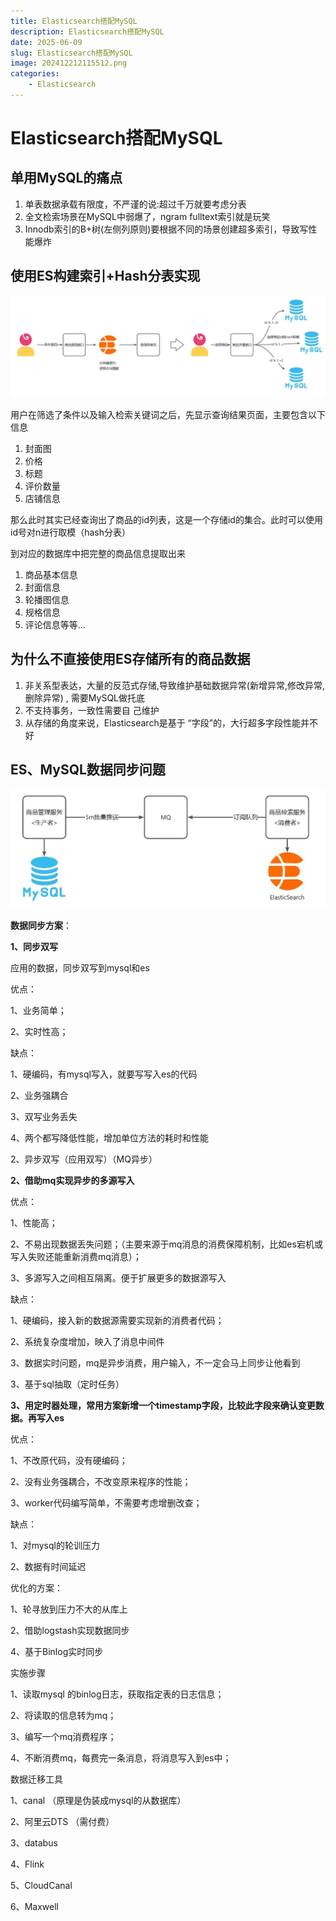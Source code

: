 ```yaml
---
title: Elasticsearch搭配MySQL
description: Elasticsearch搭配MySQL
date: 2025-06-09
slug: Elasticsearch搭配MySQL
image: 202412212115512.png
categories:
    - Elasticsearch
---
```


# Elasticsearch搭配MySQL

## 单用MySQL的痛点

1. 单表数据承载有限度，不严谨的说:超过千万就要考虑分表
2. 全文检索场景在MySQL中弱爆了，ngram fulltext索引就是玩笑
3. Innodb索引的B+树(左侧列原则)要根据不同的场景创建超多索引，导致写性能爆炸

## 使用ES构建索引+Hash分表实现

![image-20250609221018323](https://raw.githubusercontent.com/IsUnderAchiever/markdown-img/master/PicGo05/202506092210440.png)



用户在筛选了条件以及输入检索关键词之后，先显示查询结果页面，主要包含以下信息

1. 封面图
2. 价格
3. 标题
4. 评价数量
5. 店铺信息

那么此时其实已经查询出了商品的id列表，这是一个存储id的集合。此时可以使用id号对n进行取模（hash分表）

到对应的数据库中把完整的商品信息提取出来

1. 商品基本信息
2. 封面信息
3. 轮播图信息
4. 规格信息
5. 评论信息等等...

## 为什么不直接使用ES存储所有的商品数据

1. 非关系型表达，大量的反范式存储,导致维护基础数据异常(新增异常,修改异常,删除异常) , 需要MySQL做托底
2. 不支持事务，一致性需要自 己维护
3. 从存储的角度来说，Elasticsearch是基于 “字段”的，大行超多字段性能并不好

## ES、MySQL数据同步问题

![image-20250609222431673](https://raw.githubusercontent.com/IsUnderAchiever/markdown-img/master/PicGo05/202506092224820.png)

**数据同步方案**：

**1、同步双写**

应用的数据，同步双写到mysql和es

优点：

1、业务简单；

2、实时性高；

缺点：

1、硬编码，有mysql写入，就要写写入es的代码

2、业务强耦合

3、双写业务丢失

4、两个都写降低性能，增加单位方法的耗时和性能

2、异步双写（应用双写）（MQ异步）

**2、借助mq实现异步的多源写入**

优点：

1、性能高；

2、不易出现数据丢失问题；（主要来源于mq消息的消费保障机制，比如es宕机或写入失败还能重新消费mq消息）；

3、多源写入之间相互隔离。便于扩展更多的数据源写入

缺点：

1、硬编码，接入新的数据源需要实现新的消费者代码；

2、系统复杂度增加，映入了消息中间件

3、数据实时问题，mq是异步消费，用户输入，不一定会马上同步让他看到

3、基于sql抽取（定时任务）

**3、用定时器处理，常用方案新增一个timestamp字段，比较此字段来确认变更数据。再写入es**

优点：

1、不改原代码，没有硬编码；

2、没有业务强耦合，不改变原来程序的性能；

3、worker代码编写简单，不需要考虑增删改查；

缺点：

1、对mysql的轮训压力

2、数据有时间延迟

优化的方案：

1、轮寻放到压力不大的从库上

2、借助logstash实现数据同步

4、基于Binlog实时同步

实施步骤 

1、读取mysql 的binlog日志，获取指定表的日志信息；

2、将读取的信息转为mq；

3、编写一个mq消费程序；

4、不断消费mq，每费完一条消息，将消息写入到es中；

数据迁移工具

1、canal （原理是伪装成mysql的从数据库）

2、阿里云DTS （需付费）

3、databus

4、Flink

5、CloudCanal

6、Maxwell


